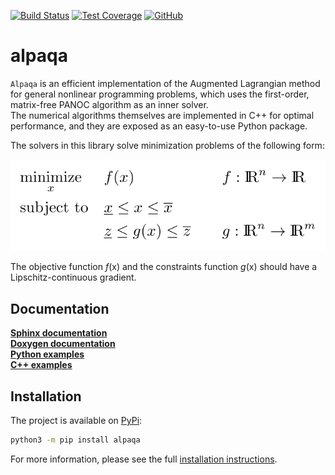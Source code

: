 [![Build Status](https://github.com/kul-optec/alpaqa/workflows/CI%20Tests/badge.svg)](https://github.com/kul-optec/alpaqa/actions)
[![Test Coverage](https://img.shields.io/endpoint?url=https://kul-optec.github.io/alpaqa/Coverage/shield.io.coverage.json)](https://kul-optec.github.io/alpaqa/Coverage/index.html)
[![GitHub](https://img.shields.io/github/stars/kul-optec/alpaqa?label=GitHub&logo=github)](https://github.com/kul-optec/alpaqa)


# alpaqa

`Alpaqa` is an efficient implementation of the Augmented Lagrangian method for general nonlinear programming problems,
which uses the first-order, matrix-free PANOC algorithm as an inner solver.  
The numerical algorithms themselves are implemented in C++ for optimal performance,
and they are exposed as an easy-to-use Python package.

The solvers in this library solve minimization problems of the following form:

![Problem formulation](doxygen/images/problem.svg)

The objective function _f_(x) and the constraints function _g_(x)
should have a Lipschitz-continuous gradient.

## Documentation

[**Sphinx documentation**](https://kul-optec.github.io/alpaqa/Sphinx/index.html)  
[**Doxygen documentation**](https://kul-optec.github.io/alpaqa/Doxygen/index.html)  
[**Python examples**](https://kul-optec.github.io/alpaqa/Sphinx/examples/examples_landing_page.html)  
[**C++ examples**](https://kul-optec.github.io/alpaqa/Doxygen/examples.html)  

## Installation

The project is available on [PyPi](https://pypi.org/project/alpaqa):

```sh
python3 -m pip install alpaqa
```

For more information, please see the full
[installation instructions](https://kul-optec.github.io/alpaqa/Sphinx/install/installation.html).